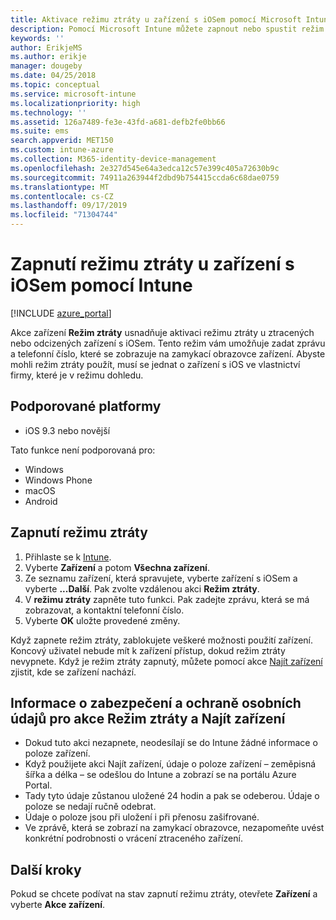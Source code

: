 ```yaml
---
title: Aktivace režimu ztráty u zařízení s iOSem pomocí Microsoft Intune – Azure | Microsoft Docs
description: Pomocí Microsoft Intune můžete zapnout nebo spustit režim ztráty a přizpůsobit zprávu, která se zobrazí na zamykací obrazovce ztraceného nebo odcizeného zařízení s iOSem. Při použití akce Režim ztráty získáte také podrobnosti o zabezpečení a ochraně osobních údajů.
keywords: ''
author: ErikjeMS
ms.author: erikje
manager: dougeby
ms.date: 04/25/2018
ms.topic: conceptual
ms.service: microsoft-intune
ms.localizationpriority: high
ms.technology: ''
ms.assetid: 126a7489-fe3e-43fd-a681-defb2fe0bb66
ms.suite: ems
search.appverid: MET150
ms.custom: intune-azure
ms.collection: M365-identity-device-management
ms.openlocfilehash: 2e327d545e64a3edca12c57e399c405a72630b9c
ms.sourcegitcommit: 74911a263944f2dbd9b754415ccda6c68dae0759
ms.translationtype: MT
ms.contentlocale: cs-CZ
ms.lasthandoff: 09/17/2019
ms.locfileid: "71304744"
---
```

# <a name="enable-lost-mode-on-ios-devices-with-intune"></a>Zapnutí režimu ztráty u zařízení s iOSem pomocí Intune

[!INCLUDE [azure_portal](./includes/azure_portal.md)]

Akce zařízení **Režim ztráty** usnadňuje aktivaci režimu ztráty u ztracených nebo odcizených zařízení s iOSem. Tento režim vám umožňuje zadat zprávu a telefonní číslo, které se zobrazuje na zamykací obrazovce zařízení. Abyste mohli režim ztráty použít, musí se jednat o zařízení s iOS ve vlastnictví firmy, které je v režimu dohledu.

## <a name="supported-platforms"></a>Podporované platformy

- iOS 9.3 nebo novější

Tato funkce není podporovaná pro: 
- Windows
- Windows Phone
- macOS
- Android

## <a name="enable-lost-mode"></a>Zapnutí režimu ztráty

1. Přihlaste se k [Intune](https://go.microsoft.com/fwlink/?linkid=2090973).
3. Vyberte **Zařízení** a potom **Všechna zařízení**.
4. Ze seznamu zařízení, která spravujete, vyberte zařízení s iOSem a vyberte **...Další**. Pak zvolte vzdálenou akci **Režim ztráty**.
5. V **režimu ztráty** zapněte tuto funkci. Pak zadejte zprávu, která se má zobrazovat, a kontaktní telefonní číslo.
6. Vyberte **OK** uložte provedené změny.

Když zapnete režim ztráty, zablokujete veškeré možnosti použití zařízení. Koncový uživatel nebude mít k zařízení přístup, dokud režim ztráty nevypnete. Když je režim ztráty zapnutý, můžete pomocí akce [Najít zařízení](device-locate.md) zjistit, kde se zařízení nachází.

## <a name="security-and-privacy-information-for-the-lost-mode-and-locate-device-actions"></a>Informace o zabezpečení a ochraně osobních údajů pro akce Režim ztráty a Najít zařízení
- Dokud tuto akci nezapnete, neodesílají se do Intune žádné informace o poloze zařízení.
- Když použijete akci Najít zařízení, údaje o poloze zařízení – zeměpisná šířka a délka – se odešlou do Intune a zobrazí se na portálu Azure Portal.
- Tady tyto údaje zůstanou uložené 24 hodin a pak se odeberou. Údaje o poloze se nedají ručně odebrat.
- Údaje o poloze jsou při uložení i při přenosu zašifrované.
- Ve zprávě, která se zobrazí na zamykací obrazovce, nezapomeňte uvést konkrétní podrobnosti o vrácení ztraceného zařízení.

## <a name="next-steps"></a>Další kroky

Pokud se chcete podívat na stav zapnutí režimu ztráty, otevřete **Zařízení** a vyberte **Akce zařízení**.
